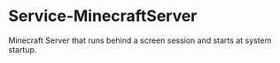 # Service-MinecraftServer
Minecraft Server that runs behind a screen session and starts at system startup.
